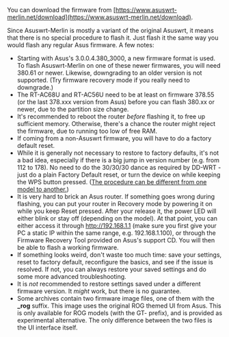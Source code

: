 You can download the firmware from [https://www.asuswrt-merlin.net/download](https://www.asuswrt-merlin.net/download).

Since Asuswrt-Merlin is mostly a variant of the original Asuswrt, it means that there is no special procedure to flash it.  Just flash it the same way you would flash any regular Asus firmware.  A few notes:

* Starting with Asus's 3.0.0.4.380_3000, a new firmware format is used.  To flash Asuswrt-Merlin on one of these newer firmwares, you will need 380.61 or newer.  Likewise, downgrading to an older version is not supported. (Try firmware recovery mode if you really need to downgrade.)
* The RT-AC68U and RT-AC56U need to be at least on firmware 378.55 (or the last 378.xxx version from Asus) before you can flash 380.xx or newer, due to the partition size change.
* It's recommended to reboot the router _before_ flashing it, to free up sufficient memory.  Otherwise, there's a chance the router might reject the firmware, due to running too low of free RAM.
* If coming from a non-Asuswrt firmware, you will have to do a factory default reset.
* While it is generally not necessary to restore to factory defaults, it's not a bad idea, especially if there is a big jump in version number (e.g. from 112 to 178).  No need to do the 30/30/30 dance as required by DD-WRT - just do a plain Factory Default reset, or turn the device on while keeping the WPS button pressed.  ([The procedure can be different from one model to another.](https://www.asus.com/support/faq/1039074/))
* It is very hard to brick an Asus router.  If something goes wrong during flashing, you can put your router in Recovery mode by powering it on while you keep Reset pressed.  After your release it, the power LED will either blink or stay off (depending on the model).  At that point, you can either access it through http://192.168.1.1 (make sure you first give your PC a static IP within the same range, e.g. 192.168.1.100), or through the Firmware Recovery Tool provided on Asus's support CD.  You will then be able to flash a working firmware.
* If something looks weird, don't waste too much time: save your settings, reset to factory default, reconfigure the basics, and see if the issue is resolved.  If not, you can always restore your saved settings and do some more advanced troubleshooting.
* It is _not_ recommended to restore settings saved under a different firmware version.  It _might_ work, but there is no guarantee.
* Some archives contain two firmware image files, one of them with the **_rog** suffix.  This image uses the original ROG themed UI from Asus.  This is only available for ROG models (with the GT- prefix), and is provided as experimental alternative.  The only difference between the two files is the UI interface itself.
